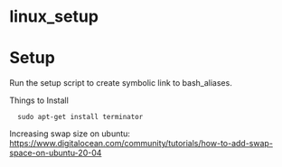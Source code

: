# linux_setup

# Setup
Run the setup script to create symbolic link to bash_aliases.

Things to Install
```
  sudo apt-get install terminator
```


Increasing swap size on ubuntu:
https://www.digitalocean.com/community/tutorials/how-to-add-swap-space-on-ubuntu-20-04
